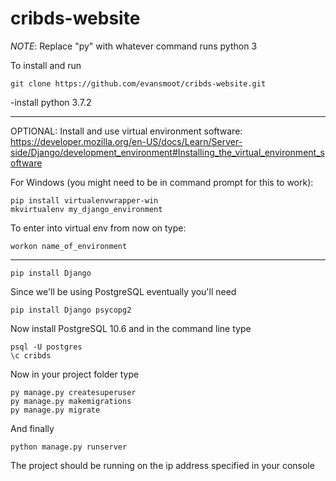 # cribds-website
*NOTE*: Replace "py" with whatever command runs python 3

To install and run
```
git clone https://github.com/evansmoot/cribds-website.git
```
-install python 3.7.2

---
OPTIONAL: Install and use virtual environment software:
https://developer.mozilla.org/en-US/docs/Learn/Server-side/Django/development_environment#Installing_the_virtual_environment_software

For Windows (you might need to be in command prompt for this to work):
```
pip install virtualenvwrapper-win
mkvirtualenv my_django_environment
```
To enter into virtual env from now on type:
```
workon name_of_environment
```
---

```
pip install Django
```
Since we'll be using PostgreSQL eventually you'll need
```
pip install Django psycopg2
```
Now install PostgreSQL 10.6 and in the command line type
```
psql -U postgres
\c cribds
```
Now in your project folder type
```
py manage.py createsuperuser
py manage.py makemigrations
py manage.py migrate
```
And finally
```
python manage.py runserver
```

The project should be running on the ip address specified in your console
